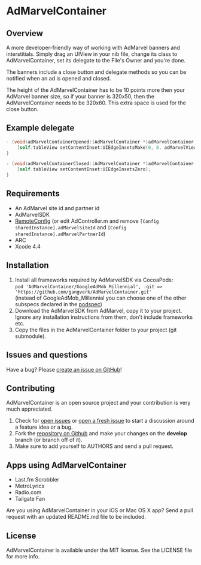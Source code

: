 # AdMarvelContainer

## Overview
A more developer-friendly way of working with AdMarvel banners and interstitials. Simply drag an UIView in your nib file, change its class to AdMarvelContainer, set its delegate to the File's Owner and you're done.

The banners include a close button and delegate methods so you can be notified when an ad is opened and closed.

The height of the AdMarvelContainer has to be 10 points more then your AdMarvel banner size, so if your banner is 320x50, then the AdMarvelContainer needs to be 320x60. This extra space is used for the close button.


## Example delegate
```objective-c
- (void)adMarvelContainerOpened:(AdMarvelContainer *)adMarvelContainer adMarvelView:(AdMarvelView *)adMarvelView {
	[self.tableView setContentInset:UIEdgeInsetsMake(0, 0, adMarvelView.frame.size.height, 0)];
}

- (void)adMarvelContainerClosed:(AdMarvelContainer *)adMarvelContainer adMarvelView:(AdMarvelView *)adMarvelView {
    [self.tableView setContentInset:UIEdgeInsetsZero];
}
```


## Requirements
* An AdMarvel site id and partner id
* AdMarvelSDK
* [RemoteConfig](https://github.com/gangverk/RemoteConfig) (or edit AdController.m and remove `[Config sharedInstance].adMarvelSiteId` and `[Config sharedInstance].adMarvelPartnerId`)
* ARC
* Xcode 4.4


## Installation
1. Install all frameworks required by AdMarvelSDK via CocoaPods:  
`pod 'AdMarvelContainer/GoogleAdMob_Millennial', :git => 'https://github.com/gangverk/AdMarvelContainer.git'`  
(instead of GoogleAdMob_Millennial you can choose one of the other subspecs declared in the [podspec](https://github.com/gangverk/AdMarvelContainer/blob/master/AdMarvelContainer.podspec))
2. Download the AdMarvelSDK from AdMarvel, copy it to your project. Ignore any installation instructions from them, don't include frameworks etc.
3. Copy the files in the AdMarvelContainer folder to your project (git submodule).


## Issues and questions
Have a bug? Please [create an issue on GitHub](https://github.com/gangverk/AdMarvelContainer/issues)!


## Contributing
AdMarvelContainer is an open source project and your contribution is very much appreciated.

1. Check for [open issues](https://github.com/gangverk/AdMarvelContainer/issues) or [open a fresh issue](https://github.com/gangverk/AdMarvelContainer/issues/new) to start a discussion around a feature idea or a bug.
2. Fork the [repository on Github](https://github.com/gangverk/AdMarvelContainer) and make your changes on the **develop** branch (or branch off of it).
3. Make sure to add yourself to AUTHORS and send a pull request.


## Apps using AdMarvelContainer
* Last.fm Scrobbler
* MetroLyrics
* Radio.com
* Tailgate Fan

Are you using AdMarvelContainer in your iOS or Mac OS X app? Send a pull request with an updated README.md file to be included.


## License
AdMarvelContainer is available under the MIT license. See the LICENSE file for more info.
